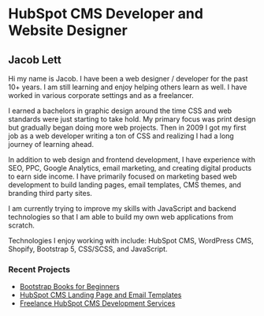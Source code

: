 # HubSpot CMS Developer and Website Designer 
## Jacob Lett

Hi my name is Jacob. I have been a web designer / developer for the past 10+ years. I am still learning and enjoy helping others learn as well. I have worked in various corporate settings and as a freelancer.

I earned a bachelors in graphic design around the time CSS and web standards were just starting to take hold. My primary focus was print design but gradually began doing more web projects. Then in 2009 I got my first job as a web developer writing a ton of CSS and realizing I had a long journey of learning ahead.

In addition to web design and frontend development, I have experience with SEO, PPC, Google Analytics, email marketing, and creating digital products to earn side income. I have primarily focused on marketing based web development to build landing pages, email templates, CMS themes, and branding third party sites.

I am currently trying to improve my skills with JavaScript and backend technologies so that I am able to build my own web applications from scratch.

Technologies I enjoy working with include: HubSpot CMS, WordPress CMS, Shopify, Bootstrap 5, CSS/SCSS, and JavaScript.

### Recent Projects
- [Bootstrap Books for Beginners](https://bootstrapcreative.com/web-design-books/?utm_source=github-profile)
- [HubSpot CMS Landing Page and Email Templates](https://bootstrapcreative.com/shop/?utm_source=github-profile)
- [Freelance HubSpot CMS Development Services](https://bootstrapcreative.com/hubspot-designer/?utm_source=github-profile)
